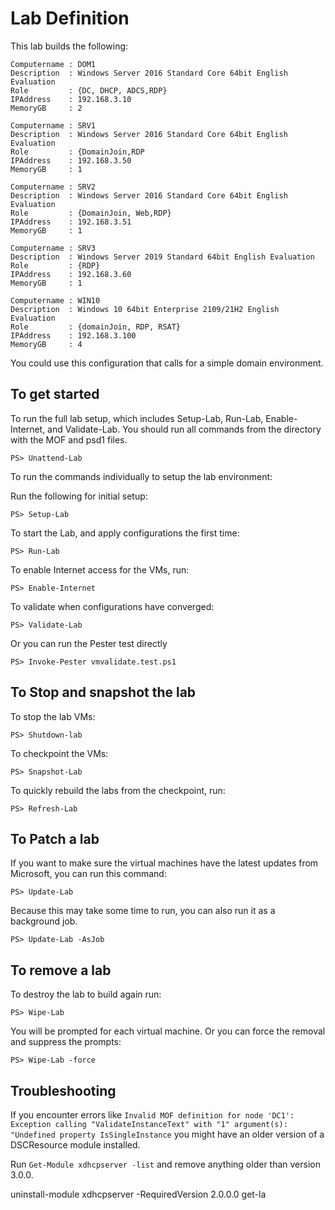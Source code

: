 # Lab Definition

This lab builds the following:

    Computername : DOM1
    Description  : Windows Server 2016 Standard Core 64bit English Evaluation
    Role         : {DC, DHCP, ADCS,RDP}
    IPAddress    : 192.168.3.10
    MemoryGB     : 2

    Computername : SRV1
    Description  : Windows Server 2016 Standard Core 64bit English Evaluation
    Role         : {DomainJoin,RDP
    IPAddress    : 192.168.3.50
    MemoryGB     : 1

    Computername : SRV2
    Description  : Windows Server 2016 Standard Core 64bit English Evaluation
    Role         : {DomainJoin, Web,RDP}
    IPAddress    : 192.168.3.51
    MemoryGB     : 1

    Computername : SRV3
    Description  : Windows Server 2019 Standard 64bit English Evaluation
    Role         : {RDP}
    IPAddress    : 192.168.3.60
    MemoryGB     : 1

    Computername : WIN10
    Description  : Windows 10 64bit Enterprise 2109/21H2 English Evaluation
    Role         : {domainJoin, RDP, RSAT}
    IPAddress    : 192.168.3.100
    MemoryGB     : 4

You could use this configuration that calls for a simple domain environment.

## To get started

To run the full lab setup, which includes Setup-Lab, Run-Lab, Enable-Internet, and Validate-Lab. You should run all commands from the directory with the MOF and psd1 files.

```shell
PS> Unattend-Lab
```

To run the commands individually to setup the lab environment:

Run the following for initial setup:

```shell
PS> Setup-Lab
```

To start the Lab, and apply configurations the first time:

```shell
PS> Run-Lab
```

To enable Internet access for the VMs, run:

```shell
PS> Enable-Internet
```

To validate when configurations have converged:

```shell
PS> Validate-Lab
```

Or you can run the Pester test directly

```shell
PS> Invoke-Pester vmvalidate.test.ps1
```

## To Stop and snapshot the lab

To stop the lab VMs:

```shell
PS> Shutdown-lab
```

To checkpoint the VMs:

```shell
PS> Snapshot-Lab
```

To quickly rebuild the labs from the checkpoint, run:

```shell
PS> Refresh-Lab
```

## To Patch a lab

If you want to make sure the virtual machines have the latest updates from Microsoft, you can run this command:

```shell
PS> Update-Lab
```

Because this may take some time to run, you can also run it as a background job.

```shell
PS> Update-Lab -AsJob
```

## To remove a lab

To destroy the lab to build again run:

```shell
PS> Wipe-Lab
```

You will be prompted for each virtual machine. Or you can force the removal and suppress the prompts:

```shell
PS> Wipe-Lab -force
```

## Troubleshooting

If you encounter errors like `Invalid MOF definition for node 'DC1': Exception calling "ValidateInstanceText" with "1" argument(s): "Undefined
property IsSingleInstance` you might have an older version of a DSCResource module installed.

Run `Get-Module xdhcpserver -list` and remove anything older than version 3.0.0.

uninstall-module xdhcpserver -RequiredVersion 2.0.0.0
get-la
